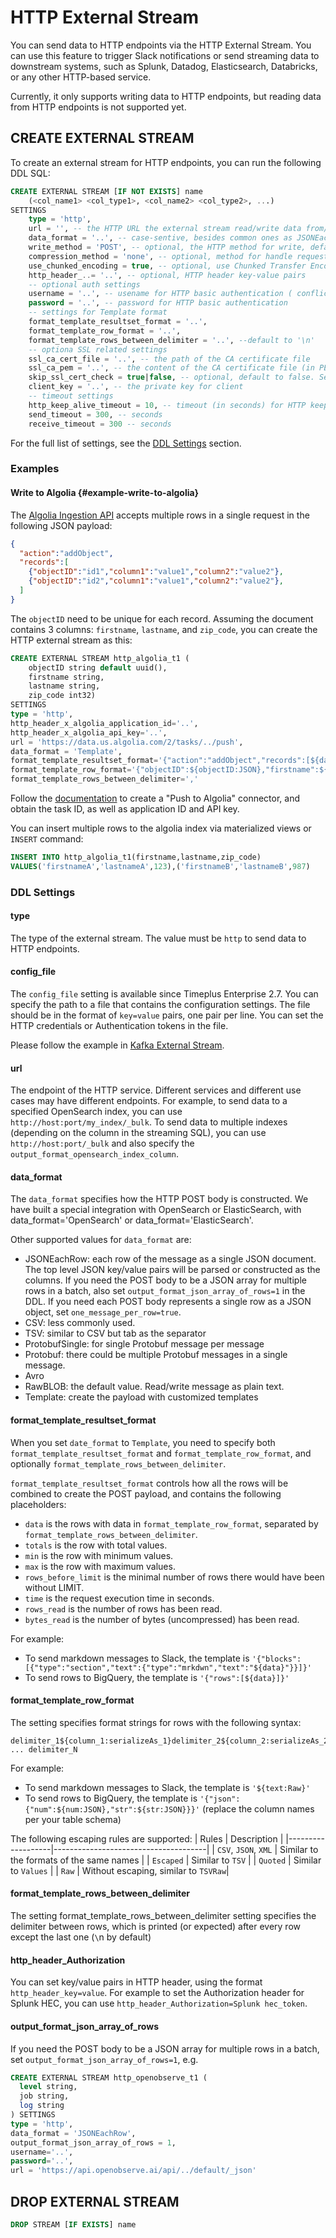 # HTTP External Stream

You can send data to HTTP endpoints via the HTTP External Stream. You can use this feature to trigger Slack notifications or send streaming data to downstream systems, such as Splunk, Datadog, Elasticsearch, Databricks, or any other HTTP-based service.

Currently, it only supports writing data to HTTP endpoints, but reading data from HTTP endpoints is not supported yet.

## CREATE EXTERNAL STREAM

To create an external stream for HTTP endpoints, you can run the following DDL SQL:

```sql
CREATE EXTERNAL STREAM [IF NOT EXISTS] name
    (<col_name1> <col_type1>, <col_name2> <col_type2>, ...)
SETTINGS
    type = 'http',
    url = '', -- the HTTP URL the external stream read/write data from/to
    data_format = '..', -- case-sentive, besides common ones as JSONEachRow, also support OpenSearch and ElasticSearch. Use Template to create customized payload
    write_method = 'POST', -- optional, the HTTP method for write, default to POST
    compression_method = 'none', -- optional, method for handle request/response body
    use_chunked_encoding = true, -- optional, use Chunked Transfer Encoding for sending data
    http_header_..= '..', -- optional, HTTP header key-value pairs
    -- optional auth settings
    username = '..', -- usename for HTTP basic authentication ( conflicts with http_header_Authorization )
    password = '..', -- password for HTTP basic authentication
    -- settings for Template format
    format_template_resultset_format = '..',
    format_template_row_format = '..',
    format_template_rows_between_delimiter = '..', --default to '\n'
    -- optiona SSL related settings
    ssl_ca_cert_file = '..', -- the path of the CA certificate file
    ssl_ca_pem = '..', -- the content of the CA certificate file (in PEM format), conflicts with ssl_ca_cert_file
    skip_ssl_cert_check = true|false, -- optional, default to false. Set it to true for self-signed certificate
    client_key = '..', -- the private key for client
    -- timeout settings
    http_keep_alive_timeout = 10, -- timeout (in seconds) for HTTP keep-alive connection
    send_timeout = 300, -- seconds
    receive_timeout = 300 -- seconds
```
For the full list of settings, see the [DDL Settings](#ddl-settings) section.

### Examples

#### Write to Algolia {#example-write-to-algolia}

The [Algolia Ingestion API](https://www.algolia.com/doc/rest-api/ingestion/) accepts multiple rows in a single request in the following JSON payload:
```json
{
  "action":"addObject",
  "records":[
    {"objectID":"id1","column1":"value1","column2":"value2"},
    {"objectID":"id2","column1":"value1","column2":"value2"},
  ]
}
```
The `objectID` need to be unique for each record. Assuming the document contains 3 columns: `firstname`, `lastname`, and `zip_code`, you can create the HTTP external stream as this:
```sql
CREATE EXTERNAL STREAM http_algolia_t1 (
    objectID string default uuid(),
    firstname string,
    lastname string,
    zip_code int32)
SETTINGS
type = 'http',
http_header_x_algolia_application_id='..',
http_header_x_algolia_api_key='..',
url = 'https://data.us.algolia.com/2/tasks/../push',
data_format = 'Template',
format_template_resultset_format='{"action":"addObject","records":[${data}]}',
format_template_row_format='{"objectID":${objectID:JSON},"firstname":${firstname:JSON},"lastname":${lastname:JSON},"zip_code":${zip_code:JSON}}',
format_template_rows_between_delimiter=','
```

Follow the [documentation](https://www.algolia.com/doc/guides/sending-and-managing-data/send-and-update-your-data/connectors/push/) to create a "Push to Algolia" connector, and obtain the task ID, as well as application ID and API key.

You can insert multiple rows to the algolia index via materialized views or `INSERT` command:
```sql
INSERT INTO http_algolia_t1(firstname,lastname,zip_code)
VALUES('firstnameA','lastnameA',123),('firstnameB','lastnameB',987)
```

### DDL Settings

#### type
The type of the external stream. The value must be `http` to send data to HTTP endpoints.

#### config_file
The `config_file` setting is available since Timeplus Enterprise 2.7. You can specify the path to a file that contains the configuration settings. The file should be in the format of `key=value` pairs, one pair per line. You can set the HTTP credentials or Authentication tokens in the file.

Please follow the example in [Kafka External Stream](/proton-kafka#config_file).

#### url
The endpoint of the HTTP service. Different services and different use cases may have different endpoints. For example, to send data to a specified OpenSearch index, you can use `http://host:port/my_index/_bulk`. To send data to multiple indexes (depending on the column in the streaming SQL), you can use `http://host:port/_bulk` and also specify the `output_format_opensearch_index_column`.

#### data_format
The `data_format` specifies how the HTTP POST body is constructed. We have built a special integration with OpenSearch or ElasticSearch, with data_format='OpenSearch' or data_format='ElasticSearch'.

Other supported values for `data_format` are:

- JSONEachRow: each row of the message as a single JSON document. The top level JSON key/value pairs will be parsed or constructed as the columns. If you need the POST body to be a JSON array for multiple rows in a batch, also set `output_format_json_array_of_rows=1` in the DDL. If you need each POST body represents a single row as a JSON object, set `one_message_per_row=true`.
- CSV: less commonly used.
- TSV: similar to CSV but tab as the separator
- ProtobufSingle: for single Protobuf message per message
- Protobuf: there could be multiple Protobuf messages in a single message.
- Avro
- RawBLOB: the default value. Read/write message as plain text.
- Template: create the payload with customized templates

#### format_template_resultset_format
When you set `date_format` to `Template`, you need to specify both `format_template_resultset_format` and `format_template_row_format`, and optionally `format_template_rows_between_delimiter`.

`format_template_resultset_format` controls how all the rows will be combined to create the POST payload, and contains the following placeholders:
- `data` is the rows with data in `format_template_row_format`, separated by `format_template_rows_between_delimiter`.
- `totals` is the row with total values.
- `min` is the row with minimum values.
- `max` is the row with maximum values.
- `rows_before_limit` is the minimal number of rows there would have been without LIMIT.
- `time` is the request execution time in seconds.
- `rows_read` is the number of rows has been read.
- `bytes_read` is the number of bytes (uncompressed) has been read.

For example:
- To send markdown messages to Slack, the template is `'{"blocks":[{"type":"section","text":{"type":"mrkdwn","text":"${data}"}}]}'`
- To send rows to BigQuery, the template is `'{"rows":[${data}]}'`

#### format_template_row_format

The setting specifies format strings for rows with the following syntax:
```
delimiter_1${column_1:serializeAs_1}delimiter_2${column_2:serializeAs_2} ... delimiter_N
```
For example:
- To send markdown messages to Slack, the template is `'${text:Raw}'`
- To send rows to BigQuery, the template is `'{"json":{"num":${num:JSON},"str":${str:JSON}}}'` (replace the column names per your table schema)

The following escaping rules are supported:
  | Rules             | Description                          |
  |-------------------|--------------------------------------|
  | `CSV`, `JSON`, `XML` | Similar to the formats of the same names |
  | `Escaped` | Similar to `TSV` |
  | `Quoted` | Similar to `Values` |
  | `Raw` | 	Without escaping, similar to `TSVRaw`|

#### format_template_rows_between_delimiter
The setting format_template_rows_between_delimiter setting specifies the delimiter between rows, which is printed (or expected) after every row except the last one (`\`n by default)


#### http_header_Authorization
You can set key/value pairs in HTTP header, using the format `http_header_key=value`. For example to set the Authorization header for Splunk HEC, you can use `http_header_Authorization=Splunk hec_token`.

#### output_format_json_array_of_rows
If you need the POST body to be a JSON array for multiple rows in a batch, set `output_format_json_array_of_rows=1`, e.g.
```sql
CREATE EXTERNAL STREAM http_openobserve_t1 (
  level string,
  job string,
  log string
) SETTINGS
type = 'http',
data_format = 'JSONEachRow',
output_format_json_array_of_rows = 1,
username='..',
password='..',
url = 'https://api.openobserve.ai/api/../default/_json'
```

## DROP EXTERNAL STREAM

```sql
DROP STREAM [IF EXISTS] name
```
